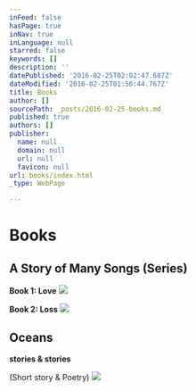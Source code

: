 ```yaml
---
inFeed: false
hasPage: true
inNav: true
inLanguage: null
starred: false
keywords: []
description: ''
datePublished: '2016-02-25T02:02:47.687Z'
dateModified: '2016-02-25T01:56:44.767Z'
title: Books
author: []
sourcePath: _posts/2016-02-25-books.md
published: true
authors: []
publisher:
  name: null
  domain: null
  url: null
  favicon: null
url: books/index.html
_type: WebPage

---
```

# Books

## A Story of Many Songs (Series)

**Book 1: Love**
![](https://the-grid-user-content.s3-us-west-2.amazonaws.com/59ab9c30-9c97-4000-b33d-d5ec9a2b5c89.JPG)

**Book 2: Loss**
![](https://the-grid-user-content.s3-us-west-2.amazonaws.com/9a4924e7-d253-486a-b812-1433aa9c3a38.jpg)

## Oceans

**stories & stories**

(Short story & Poetry)
![](https://the-grid-user-content.s3-us-west-2.amazonaws.com/d12fad99-5b5c-496c-9eab-49f22020d4cc.JPG)